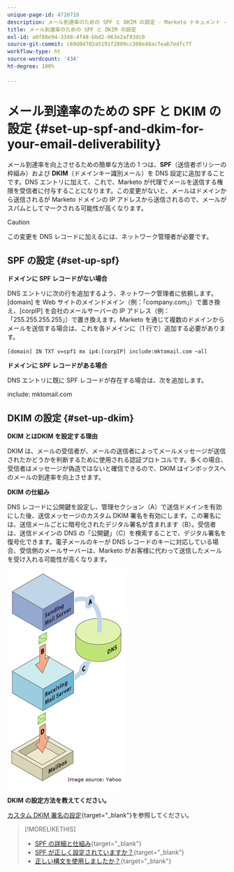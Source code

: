 ```yaml
---
unique-page-id: 4720710
description: メール到達率のための SPF と DKIM の設定 - Marketo ドキュメント - 製品ドキュメント
title: メール到達率のための SPF と DKIM の設定
exl-id: a0f88e94-3348-4f48-bbd2-963e2af93dc0
source-git-commit: c69d04702a5191f2809cc308e48acfeab7edfc7f
workflow-type: ht
source-wordcount: '434'
ht-degree: 100%

---
```


# メール到達率のための SPF と DKIM の設定 {#set-up-spf-and-dkim-for-your-email-deliverability}

メール到達率を向上させるための簡単な方法の 1 つは、**SPF**（送信者ポリシーの枠組み）および **DKIM**（ドメインキー識別メール）を DNS 設定に追加することです。DNS エントリに加えて、これで、Marketo が代理でメールを送信する権限を受信者に付与することになります。この変更がないと、メールはドメインから送信されるが Marketo ドメインの IP アドレスから送信されるので、メールがスパムとしてマークされる可能性が高くなります。

>[!CAUTION]
>
>この変更を DNS レコードに加えるには、ネットワーク管理者が必要です。

## SPF の設定 {#set-up-spf}

**ドメインに SPF レコードがない場合**

DNS エントリに次の行を追加するよう、ネットワーク管理者に依頼します。[domain] を Web サイトのメインドメイン（例：「company.com」）で置き換え、[corpIP] を会社のメールサーバーの IP アドレス（例：「255.255.255.255」）で置き換えます。Marketo を通じて複数のドメインからメールを送信する場合は、これを各ドメインに（1 行で）追加する必要があります。

`[domain] IN TXT v=spf1 mx ip4:[corpIP] include:mktomail.com ~all`

**ドメインに SPF レコードがある場合**

DNS エントリに既に SPF レコードが存在する場合は、次を追加します。

include: mktomail.com

## DKIM の設定 {#set-up-dkim}

**DKIM とはDKIM を設定する理由**

DKIM は、メールの受信者が、メールの送信者によってメールメッセージが送信されたかどうかを判断するために使用される認証プロトコルです。多くの場合、受信者はメッセージが偽造ではないと確信できるので、DKIM はインボックスへのメールの到達率を向上させます。

**DKIM の仕組み**

DNS レコードに公開鍵を設定し、管理セクション（A）で送信ドメインを有効にした後、送信メッセージのカスタム DKIM 署名を有効にします。この署名には、送信メールごとに暗号化されたデジタル署名が含まれます（B）。受信者は、送信ドメインの DNS の「公開鍵」（C）を検索することで、デジタル署名を復号化できます。電子メールのキーが DNS レコードのキーに対応している場合、受信側のメールサーバーは、Marketo がお客様に代わって送信したメールを受け入れる可能性が高くなります。

![](assets/image2015-1-12-13-3a56-3a55.png)

**DKIM の設定方法を教えてください。**

[カスタム DKIM 署名の設定](/help/marketo/product-docs/email-marketing/deliverability/set-up-a-custom-dkim-signature.md){target="_blank"}を参照してください。

>[!MORELIKETHIS]
>
>* [SPF の詳細と仕組み](http://www.open-spf.org/Introduction/){target="_blank"}
>* [SPF が正しく設定されていますか？](https://www.kitterman.com/spf/validate.html){target="_blank"}
>* [正しい構文を使用しましたか？](http://www.open-spf.org/SPF_Record_Syntax/){target="_blank"}

